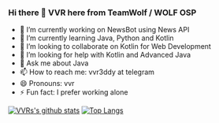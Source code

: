 ### Hi there 👋 VVR here from TeamWolf / WOLF OSP


- 🔭 I’m currently working on NewsBot using News API
- 🌱 I’m currently learning Java, Python and Kotlin
- 👯 I’m looking to collaborate on Kotlin for Web Development 
- 🤔 I’m looking for help with Kotlin and Advanced Java
- 💬 Ask me about Java 
- 📫 How to reach me: vvr3ddy at telegram
- 😄 Pronouns: vvr
- ⚡ Fun fact: I prefer working alone

[![VVRs's github stats](https://github-readme-stats.vercel.app/api?username=vvr3ddy&show_icons=true&theme=dark)](https://github.com/anuraghazra/github-readme-stats) [![Top Langs](https://github-readme-stats.vercel.app/api/top-langs/?username=vvr3ddy&hide=c,cobol,cpp,bash,assembly)](https://github.com/anuraghazra/github-readme-stats)
